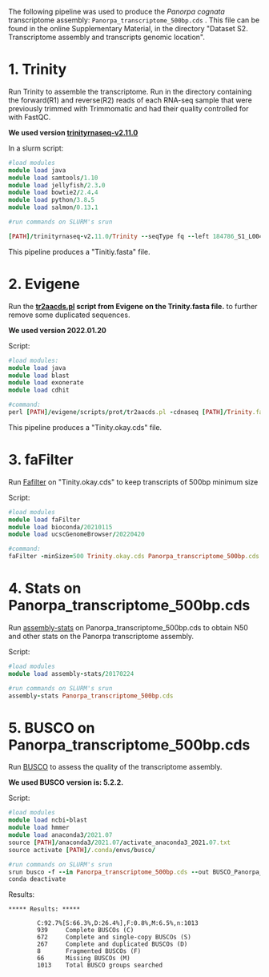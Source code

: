 The following pipeline was used to produce the *Panorpa cognata* transcriptome assembly: `Panorpa_transcriptome_500bp.cds` . This file can be found in the online Supplementary Material, in the directory "Dataset S2. Transcriptome assembly and transcripts genomic location".


# 1. Trinity

Run Trinity to assemble the transcriptome. Run in the directory containing the forward(R1) and reverse(R2) reads of each RNA-seq sample that were previously trimmed with Trimmomatic and had their quality controlled for with FastQC. 

**We used version [trinityrnaseq-v2.11.0](https://github.com/trinityrnaseq/trinityrnaseq/releases)** 

In a slurm script:
```ruby
#load modules
module load java
module load samtools/1.10
module load jellyfish/2.3.0
module load bowtie2/2.4.4
module load python/3.8.5
module load salmon/0.13.1

#run commands on SLURM's srun

[PATH]/trinityrnaseq-v2.11.0/Trinity --seqType fq --left 184786_S1_L004_R1_001_PE_paired.fastq.gz,184787_S2_L004_R1_001_PE_paired.fastq.gz,184788_S3_L004_R1_001_PE_paired.fastq.gz,184789_S4_L004_R1_001_PE_paired.fastq.gz,184790_S5_L004_R1_001_PE_paired.fastq.gz,184791_S6_L004_R1_001_PE_paired.fastq.gz,184792_S7_L004_R1_001_PE_paired.fastq.gz,184793_S8_L004_R1_001_PE_paired.fastq.gz,184794_S9_L004_R1_001_PE_paired.fastq.gz,184795_S10_L004_R1_001_PE_paired.fastq.gz,184796_S11_L004_R1_001_PE_paired.fastq.gz,184797_S12_L004_R1_001_PE_paired.fastq.gz,184798_S13_L004_R1_001_PE_paired.fastq.gz,184799_S14_L004_R1_001_PE_paired.fastq.gz,184800_S15_L004_R1_001_PE_paired.fastq.gz,184801_S16_L004_R1_001_PE_paired.fastq.gz,184802_S17_L004_R1_001_PE_paired.fastq.gz,184803_S18_L004_R1_001_PE_paired.fastq.gz --right 184786_S1_L004_R2_001_PE_paired.fastq.gz,184787_S2_L004_R2_001_PE_paired.fastq.gz,184788_S3_L004_R2_001_PE_paired.fastq.gz,184789_S4_L004_R2_001_PE_paired.fastq.gz,184790_S5_L004_R2_001_PE_paired.fastq.gz,184791_S6_L004_R2_001_PE_paired.fastq.gz,184792_S7_L004_R2_001_PE_paired.fastq.gz,184793_S8_L004_R2_001_PE_paired.fastq.gz,184794_S9_L004_R2_001_PE_paired.fastq.gz,184795_S10_L004_R2_001_PE_paired.fastq.gz,184796_S11_L004_R2_001_PE_paired.fastq.gz,184797_S12_L004_R2_001_PE_paired.fastq.gz,184798_S13_L004_R2_001_PE_paired.fastq.gz,184799_S14_L004_R2_001_PE_paired.fastq.gz,184800_S15_L004_R2_001_PE_paired.fastq.gz,184801_S16_L004_R2_001_PE_paired.fastq.gz,184802_S17_L004_R2_001_PE_paired.fastq.gz,184803_S18_L004_R2_001_PE_paired.fastq.gz --CPU 20 --max_memory 200G --trimmomatic
```

This pipeline produces a "Tinitiy.fasta" file.


# 2. Evigene

Run the **[tr2aacds.pl](http://arthropods.eugenes.org/EvidentialGene/evigene/scripts/prot/) script from Evigene on the Trinity.fasta file.** to further remove some duplicated sequences.

**We used version 2022.01.20** 

Script:
```ruby
#load modules:
module load java
module load blast
module load exonerate
module load cdhit

#command:
perl [PATH]/evigene/scripts/prot/tr2aacds.pl -cdnaseq [PATH]/Trinity.fasta
```
This pipeline produces a "Tinity.okay.cds" file.

# 3. faFilter

Run [Fafilter](https://bioconda.github.io/recipes/ucsc-fafilter/README.html) on "Tinity.okay.cds" to keep transcripts of 500bp minimum size 

Script:
```ruby
#load modules
module load faFilter     
module load bioconda/20210115        
module load ucscGenomeBrowser/20220420   

#command:
faFilter -minSize=500 Trinity.okay.cds Panorpa_transcriptome_500bp.cds
```


# 4. Stats on Panorpa_transcriptome_500bp.cds

Run [assembly-stats](https://github.com/sanger-pathogens/assembly-stats/blob/master/README.md) on Panorpa_transcriptome_500bp.cds to obtain N50 and other stats on the Panorpa transcriptome assembly.

Script:
```ruby
#load modules
module load assembly-stats/20170224

#run commands on SLURM's srun
assembly-stats Panorpa_transcriptome_500bp.cds
```

# 5. BUSCO on Panorpa_transcriptome_500bp.cds

Run [BUSCO](https://busco.ezlab.org/) to assess the quality of the transcriptome assembly. 

**We used BUSCO version is: 5.2.2.**

Script:
```ruby
#load modules
module load ncbi-blast
module load hmmer
module load anaconda3/2021.07
source [PATH]/anaconda3/2021.07/activate_anaconda3_2021.07.txt
source activate [PATH]/.conda/envs/busco/

#run commands on SLURM's srun
srun busco -f --in Panorpa_transcriptome_500bp.cds --out BUSCO_Panorpa_transcriptome -l arthropoda_odb10 -m tran -c 40
conda deactivate
```

Results:
```
***** Results: *****

        C:92.7%[S:66.3%,D:26.4%],F:0.8%,M:6.5%,n:1013      
        939     Complete BUSCOs (C)                        
        672     Complete and single-copy BUSCOs (S)        
        267     Complete and duplicated BUSCOs (D)         
        8       Fragmented BUSCOs (F)                      
        66      Missing BUSCOs (M)                         
        1013    Total BUSCO groups searched  
```
        
